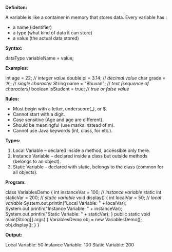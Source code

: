 
**Definiton:**

A variable is like a container in memory that stores data.
Every variable has :
- a name (identifier)
- a type (what kind of data it can store)
- a value (the actual data stored)

**Syntax:**

dataType variableName = value;

**Examples:**

int age = 22;                     // *integer value*
double pi = 3.14;                // *decimal value*
char grade = 'A';               // *single character*
String name = "Bhuvan";        // *text (sequence of characters)*
boolean isStudent = true;     // *true or false value*

**Rules:**

- Must begin with a letter, underscore(_), or $.
- Cannot start with a digit.
- Case sensitive (Age and age are different).
- Should be meaningful (use marks instead of m).
- Cannot use Java keywords (int, class, for etc.).

**Types:**

1) Local Variable – declared inside a method, accessible only there.
2) Instance Variable – declared inside a class but outside methods (belongs to an object).
3) Static Variable – declared with static, belongs to the class (common for all objects).

**Program:**

class VariablesDemo
{
    int instanceVar = 100;          // *instance variable*
    static int staticVar = 200;    // *static variable*
    void display() 
    {
        int localVar = 50;      // *local variable*
        System.out.println("Local Variable: " + localVar);
        System.out.println("Instance Variable: " + instanceVar);
        System.out.println("Static Variable: " + staticVar);
    }
    public static void main(String[] args)
    {
        VariablesDemo obj = new VariablesDemo();
        obj.display();
    }
}

**Output:**

Local Variable: 50
Instance Variable: 100
Static Variable: 200

